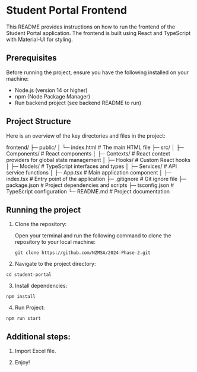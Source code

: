 
# Student Portal Frontend

This README provides instructions on how to run the frontend of the Student Portal application. The frontend is built using React and TypeScript with Material-UI for styling.

## Prerequisites

Before running the project, ensure you have the following installed on your machine:

- Node.js (version 14 or higher)
- npm (Node Package Manager)
- Run backend project (see backend README to run)

## Project Structure

Here is an overview of the key directories and files in the project:

frontend/
├─ public/
│ └─ index.html # The main HTML file
├─ src/
│ ├─ Components/ # React components
│ ├─ Contexts/ # React context providers for global state management
│ ├─ Hooks/ # Custom React hooks
│ ├─ Models/ # TypeScript interfaces and types
│ ├─ Services/ # API service functions
│ ├─ App.tsx # Main application component
│ ├─ index.tsx # Entry point of the application
├─ .gitignore # Git ignore file
├─ package.json # Project dependencies and scripts
├─ tsconfig.json # TypeScript configuration
└─ README.md # Project documentation


## Running the project

1. Clone the repository:

   Open your terminal and run the following command to clone the repository to your local machine:

   `git clone https://github.com/NZMSA/2024-Phase-2.git`

2. Navigate to the project directory:
   
  `cd student-portal`

3. Install dependencies:
  
  `npm install`

4. Run Project:
  
  `npm run start`

## Additional steps:

1. Import Excel file. 

2. Enjoy!

